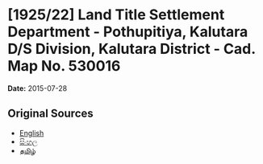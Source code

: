 # [1925/22] Land Title Settlement Department - Pothupitiya, Kalutara D/S Division, Kalutara District - Cad. Map No. 530016

**Date:** 2015-07-28

## Original Sources

- [English](https://documents.gov.lk/view/extra-gazettes/2015/7/1925-22_E.pdf)
- [සිංහල](https://documents.gov.lk/view/extra-gazettes/2015/7/1925-22_S.pdf)
- [தமிழ்](https://documents.gov.lk/view/extra-gazettes/2015/7/1925-22_T.pdf)
